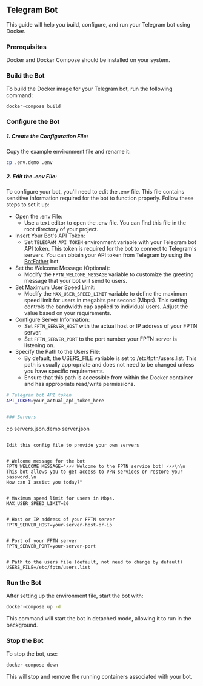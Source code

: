 ## Telegram Bot

This guide will help you build, configure, and run your Telegram bot using Docker.

### Prerequisites

Docker and Docker Compose should be installed on your system.

### Build the Bot

To build the Docker image for your Telegram bot, run the following command:

```
docker-compose build
```

### Configure the Bot

##### 1. Create the Configuration File:

Copy the example environment file and rename it:

```bash
cp .env.demo .env
```

##### 2. Edit the .env File:

To configure your bot, you'll need to edit the .env file. This file contains sensitive information required for the bot to function properly. Follow these steps to set it up:

-  Open the .env File:
    - Use a text editor to open the .env file. You can find this file in the root directory of your project.
  - Insert Your Bot's API Token:
    - Set `TELEGRAM_API_TOKEN` environment variable with your Telegram bot API token. This token is required for the bot to connect to Telegram's servers. You can obtain your API token from Telegram by using the [BotFather](https://t.me/BotFather) bot.
  - Set the Welcome Message (Optional):
    - Modify the `FPTN_WELCOME_MESSAGE` variable to customize the greeting message that your bot will send to users.
  - Set Maximum User Speed Limit:
    - Modify the `MAX_USER_SPEED_LIMIT` variable to define the maximum speed limit for users in megabits per second (Mbps). This setting controls the bandwidth cap applied to individual users. Adjust the value based on your requirements.
  - Configure Server Information:
    - Set `FPTN_SERVER_HOST` with the actual host or IP address of your FPTN server.
    - Set `FPTN_SERVER_PORT` to the port number your FPTN server is listening on.
  - Specify the Path to the Users File:
    - By default, the USERS_FILE variable is set to /etc/fptn/users.list. This path is usually appropriate and does not need to be changed unless you have specific requirements.
    - Ensure that this path is accessible from within the Docker container and has appropriate read/write permissions.

```bash
# Telegram bot API token
API_TOKEN=your_actual_api_token_here


### Servers


```
cp servers.json.demo server.json
```

Edit this config file to provide your own servers


# Welcome message for the bot
FPTN_WELCOME_MESSAGE="⚡⚡⚡ Welcome to the FPTN service bot! ⚡⚡⚡\n\n
This bot allows you to get access to VPN services or restore your password.\n
How can I assist you today?"


# Maximum speed limit for users in Mbps.
MAX_USER_SPEED_LIMIT=20


# Host or IP address of your FPTN server
FPTN_SERVER_HOST=your-server-host-or-ip


# Port of your FPTN server
FPTN_SERVER_PORT=your-server-port


# Path to the users file (default, not need to change by default)
USERS_FILE=/etc/fptn/users.list
````

### Run the Bot

After setting up the environment file, start the bot with:

```bash
docker-compose up -d
```

This command will start the bot in detached mode, allowing it to run in the background.

### Stop the Bot

To stop the bot, use:

```bash
docker-compose down
```

This will stop and remove the running containers associated with your bot.

